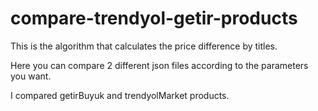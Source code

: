 # compare-trendyol-getir-products

This is the algorithm that calculates the price difference by titles.

Here you can compare 2 different json files according to the parameters you want.

I compared getirBuyuk and trendyolMarket products.

